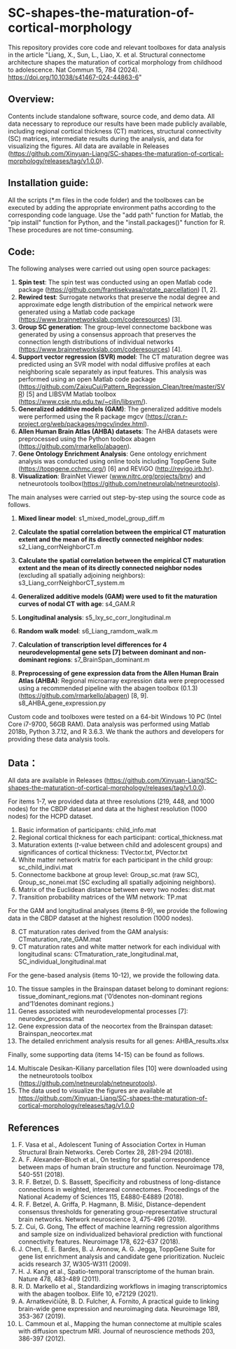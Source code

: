 # SC-shapes-the-maturation-of-cortical-morphology

   This repository provides core code and relevant toolboxes for data analysis in the article "Liang, X., Sun, L., Liao, X. et al. Structural connectome architecture shapes the maturation of cortical morphology from childhood to adolescence. Nat Commun 15, 784 (2024). https://doi.org/10.1038/s41467-024-44863-6"

   ## Overview:

   Contents include standalone software, source code, and demo data. All data necessary to reproduce our results have been made publicly available, including regional cortical thickness (CT) matrices, structural connectivity (SC) matrices, intermediate results during the analysis, and data for visualizing the figures. All data are available in Releases (https://github.com/Xinyuan-Liang/SC-shapes-the-maturation-of-cortical-morphology/releases/tag/v1.0.0).

   ## Installation guide:

   All the scripts (*.m files in the code folder) and the toolboxes can be executed by adding the appropriate environment paths according to the corresponding code language. Use the "add path" function for Matlab, the "pip install" function for Python, and the "install.packages()" function for R. These procedures are not time-consuming.

   ## Code:

   The following analyses were carried out using open source packages:

   1. **Spin test**: The spin test was conducted using an open Matlab code package (https://github.com/frantisekvasa/rotate_parcellation) [1, 2].
   2. **Rewired test**: Surrogate networks that preserve the nodal degree and approximate edge length distribution of the empirical network were generated using a Matlab code package (https://www.brainnetworkslab.com/coderesources) [3]. 
   3. **Group SC generation**: The group-level connectome backbone was generated by using a consensus approach that preserves the connection length distributions of individual networks (https://www.brainnetworkslab.com/coderesources) [4].
   4. **Support vector regression (SVR) model**: The CT maturation degree was predicted using an SVR model with nodal diffusive profiles at each neighboring scale separately as input features. This analysis was performed using an open Matlab code package (https://github.com/ZaixuCui/Pattern_Regression_Clean/tree/master/SVR) [5] and LIBSVM Matlab toolbox (https://www.csie.ntu.edu.tw/~cjlin/libsvm/).
   5. **Generalized additive models (GAM)**: The generalized additive models were performed using the R package mgcv (https://cran.r-project.org/web/packages/mgcv/index.html).
   6. **Allen Human Brain Atlas (AHBA) datasets**: The AHBA datasets were preprocessed using the Python toolbox abagen (https://github.com/rmarkello/abagen).
   7. **Gene Ontology Enrichment Analysis**: Gene ontology enrichment analysis was conducted using online tools including ToppGene Suite (https://toppgene.cchmc.org/) [6] and REViGO (http://revigo.irb.hr).
   8. **Visualization**: BrainNet Viewer (www.nitrc.org/projects/bnv) and netneurotools toolbox(https://github.com/netneurolab/netneurotools).

   The main analyses were carried out step-by-step using the source code as follows.

   1. **Mixed linear model**: s1_mixed_model_group_diff.m

   2. **Calculate the spatial correlation between the empirical CT maturation extent and the mean of its directly connected neighbor nodes**: s2_Liang_corrNeighborCT.m 

   3. **Calculate the spatial correlation between the empirical CT maturation extent and the mean of its directly connected neighbor nodes** (excluding all spatially adjoining neighbors): s3_Liang_corrNeighborCT_system.m

   4. **Generalized additive models (GAM) were used to fit the maturation curves of nodal CT with age**: s4_GAM.R 

   5. **Longitudinal analysis**: s5_lxy_sc_corr_longitudinal.m

   6. **Random walk model**: s6_Liang_ramdom_walk.m

   7. **Calculation of transcription level differences for 4 neurodevelopmental gene sets [7] between dominant and non-dominant regions**: s7_BrainSpan_dominant.m

   8. **Preprocessing of gene expression data from the Allen Human Brain Atlas (AHBA)**: Regional microarray expression data were preprocessed using a recommended pipeline with the abagen toolbox (0.1.3) (https://github.com/rmarkello/abagen) [8, 9].
      s8_AHBA_gene_expression.py

Custom code and toolboxes were tested on a 64-bit Windows 10 PC (Intel Core i7-9700, 56GB RAM). Data analysis was performed using Matlab 2018b, Python 3.7.12, and R 3.6.3. We thank the authors and developers for providing these data analysis tools.

   ## Data：
   All data are available in Releases (https://github.com/Xinyuan-Liang/SC-shapes-the-maturation-of-cortical-morphology/releases/tag/v1.0.0).
   
   For items 1-7, we provided data at three resolutions (219, 448, and 1000 nodes) for the CBDP dataset and data at the highest resolution (1000 nodes) for the HCPD dataset.

   1.	Basic information of participants: child_info.mat
   2.	Regional cortical thickness for each participant: cortical_thickness.mat
   3.	Maturation extents (*t*-value between child and adolescent groups) and significances of cortical thickness: TVector.txt, PVector.txt
   4.	White matter network matrix for each participant in the child group: sc_child_indivi.mat
   5.	Connectome backbone at group level: Group_sc.mat (raw SC), Group_sc_nonei.mat (SC excluding all spatially adjoining neighbors).
   6.	Matrix of the Euclidean distance between every two nodes: dist.mat
   7.	Transition probability matrices of the WM network: TP.mat

   For the GAM and longitudinal analyses (items 8-9), we provide the following data in the CBDP dataset at the highest resolution (1000 nodes).

   8.	CT maturation rates derived from the GAM analysis: CTmaturation_rate_GAM.mat
   9.	CT maturation rates and white matter network for each individual with longitudinal scans: CTmaturation_rate_longitudinal.mat, SC_individual_longitudinal.mat

   For the gene-based analysis (items 10-12), we provide the following data.

   10.	The tissue samples in the Brainspan dataset belong to dominant regions: tissue_dominant_regions.mat (‘0’denotes non-dominant regions and‘1’denotes dominant regions.)
   11.	Genes associated with neurodevelopmental processes [7]: neurodev_process.mat
   12.	Gene expression data of the neocortex from the Brainspan dataset: Brainspan_neocortex.mat
   13.	The detailed enrichment analysis results for all genes: AHBA_results.xlsx

   Finally, some supporting data (items 14-15) can be found as follows.

   14.	Multiscale Desikan-Kiliany parcellation files [10] were downloaded using the netneurotools toolbox (https://github.com/netneurolab/netneurotools).
   15.	The data used to visualize the figures are available at https://github.com/Xinyuan-Liang/SC-shapes-the-maturation-of-cortical-morphology/releases/tag/v1.0.0

   ## References

   1.	F. Vasa et al., Adolescent Tuning of Association Cortex in Human Structural Brain Networks. Cereb Cortex 28, 281-294 (2018).
   2.	A. F. Alexander-Bloch et al., On testing for spatial correspondence between maps of human brain structure and function. Neuroimage 178, 540-551 (2018).
   3.	R. F. Betzel, D. S. Bassett, Specificity and robustness of long-distance connections in weighted, interareal connectomes. Proceedings of the National Academy of Sciences 115, E4880-E4889 (2018).
   4.	R. F. Betzel, A. Griffa, P. Hagmann, B. Mišić, Distance-dependent consensus thresholds for generating group-representative structural brain networks. Network neuroscience 3, 475-496 (2019).
   5.	Z. Cui, G. Gong, The effect of machine learning regression algorithms and sample size on individualized behavioral prediction with functional connectivity features. Neuroimage 178, 622-637 (2018).
   6.	J. Chen, E. E. Bardes, B. J. Aronow, A. G. Jegga, ToppGene Suite for gene list enrichment analysis and candidate gene prioritization. Nucleic acids research 37, W305-W311 (2009).
   7.	H. J. Kang et al., Spatio-temporal transcriptome of the human brain. Nature 478, 483-489 (2011).
   8.	R. D. Markello et al., Standardizing workflows in imaging transcriptomics with the abagen toolbox. Elife 10, e72129 (2021).
   9.	A. Arnatkevic̆iūtė, B. D. Fulcher, A. Fornito, A practical guide to linking brain-wide gene expression and neuroimaging data. Neuroimage 189, 353-367 (2019).	
   10.	L. Cammoun et al., Mapping the human connectome at multiple scales with diffusion spectrum MRI. Journal of neuroscience methods 203, 386-397 (2012).


